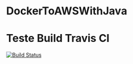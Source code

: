 # DockerToAWSWithJava
# Teste Build Travis CI

[![Build Status](https://app.travis-ci.com/LuizOMartins/DockerToAWSWithJava.svg?branch=main)](https://app.travis-ci.com/LuizOMartins/DockerToAWSWithJava)
